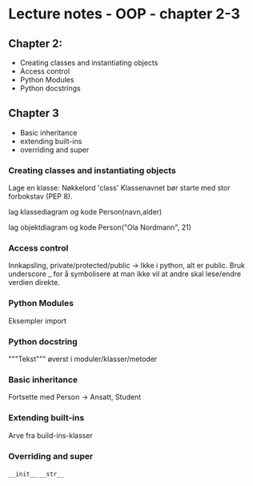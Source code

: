 # Lecture notes - OOP - chapter 2-3

## Chapter 2:
- Creating classes and instantiating objects
- Access control
- Python Modules
- Python docstrings

## Chapter 3
- Basic inheritance
- extending built-ins
- overriding and super


### Creating classes and instantiating objects

Lage en klasse: Nøkkelord 'class' 
Klassenavnet bør starte med stor forbokstav (PEP 8).



lag klassediagram og kode
Person(navn,alder)

lag objektdiagram og kode
Person("Ola Nordmann", 21)


### Access control
Innkapsling, private/protected/public -> Ikke i python, alt er public. Bruk underscore _ for å symbolisere at man ikke vil at andre skal lese/endre verdien direkte.

### Python Modules
Eksempler import


### Python docstring
"""Tekst""" øverst i moduler/klasser/metoder

### Basic inheritance
Fortsette med Person -> Ansatt, Student

### Extending built-ins
Arve fra build-ins-klasser

### Overriding and super
`__init__` `__str__`
